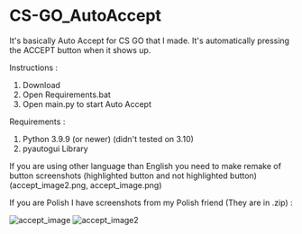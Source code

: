 # CS-GO_AutoAccept
It's basically Auto Accept for CS GO that I made. It's automatically pressing the ACCEPT button when it shows up.

Instructions :
1. Download
2. Open Requirements.bat
3. Open main.py to start Auto Accept

Requirements :
1. Python 3.9.9 (or newer) (didn't tested on 3.10)
2. pyautogui Library

If you are using other language than English you need to make remake of button screenshots (highlighted button and not highlighted button) (accept_image2.png, accept_image.png)

If you are Polish I have screenshots from my Polish friend (They are in .zip) :

![accept_image](https://user-images.githubusercontent.com/61606655/157530752-20572621-b37a-47c9-90ae-2692654c21f5.png)
![accept_image2](https://user-images.githubusercontent.com/61606655/157530771-7d640247-093f-4ba9-a8cc-f6566152accb.png)
